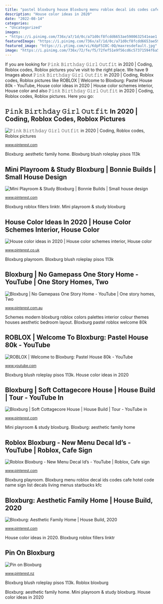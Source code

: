 ```yaml
---
title: "pastel bloxburg house Bloxburg menu roblox decal ids codes cafe hotel code name sign list decals living menus starbucks kfc"
description: "House color ideas in 2020"
date: "2022-08-14"
categories:
- "Uncategorized"
images:
- "https://i.pinimg.com/736x/a7/1d/0c/a71d0cf8fcdd6653ae5900632541eae1.jpg"
featuredImage: "https://i.pinimg.com/736x/a7/1d/0c/a71d0cf8fcdd6653ae5900632541eae1.jpg"
featured_image: "https://i.ytimg.com/vi/KdpF5I8C-0Q/maxresdefault.jpg"
image: "https://i.pinimg.com/736x/72/fe/f5/72fef51e9f56cd6c57371594f6a5d70d.jpg"
---
```


If you are looking for 𝙿𝚒𝚗𝚔 𝙱𝚒𝚛𝚝𝚑𝚍𝚊𝚢 𝙶𝚒𝚛𝚕 𝙾𝚞𝚝𝚏𝚒𝚝 in 2020 | Coding, Roblox codes, Roblox pictures you've visit to the right place. We have 9 Images about 𝙿𝚒𝚗𝚔 𝙱𝚒𝚛𝚝𝚑𝚍𝚊𝚢 𝙶𝚒𝚛𝚕 𝙾𝚞𝚝𝚏𝚒𝚝 in 2020 | Coding, Roblox codes, Roblox pictures like ROBLOX | Welcome to Bloxburg: Pastel House 80k - YouTube, House color ideas in 2020 | House color schemes interior, House color and also 𝙿𝚒𝚗𝚔 𝙱𝚒𝚛𝚝𝚑𝚍𝚊𝚢 𝙶𝚒𝚛𝚕 𝙾𝚞𝚝𝚏𝚒𝚝 in 2020 | Coding, Roblox codes, Roblox pictures. Here you go:

## 𝙿𝚒𝚗𝚔 𝙱𝚒𝚛𝚝𝚑𝚍𝚊𝚢 𝙶𝚒𝚛𝚕 𝙾𝚞𝚝𝚏𝚒𝚝 In 2020 | Coding, Roblox Codes, Roblox Pictures

![𝙿𝚒𝚗𝚔 𝙱𝚒𝚛𝚝𝚑𝚍𝚊𝚢 𝙶𝚒𝚛𝚕 𝙾𝚞𝚝𝚏𝚒𝚝 in 2020 | Coding, Roblox codes, Roblox pictures](https://i.pinimg.com/736x/98/dc/eb/98dceb371195701e3598439f7e49ba76.jpg "Bloxburg playroom")

<small>www.pinterest.com</small>

Bloxburg: aesthetic family home. Bloxburg blush roleplay pisos 113k

## Mini Playroom &amp; Study Bloxburg | Bonnie Builds | Small House Design

![Mini Playroom &amp; Study Bloxburg | Bonnie Builds | Small house design](https://i.pinimg.com/736x/3e/80/cb/3e80cb1d0affd459fe908d9c916c8326.jpg "House color ideas in 2020")

<small>www.pinterest.com</small>

Bloxburg roblox fillers linktr. Mini playroom &amp; study bloxburg

## House Color Ideas In 2020 | House Color Schemes Interior, House Color

![House color ideas in 2020 | House color schemes interior, House color](https://i.pinimg.com/736x/c1/65/5c/c1655ca7d8d84eea517e6da80cacf04b.jpg "Roblox bloxburg")

<small>www.pinterest.co.uk</small>

Bloxburg playroom. Bloxburg blush roleplay pisos 113k

## Bloxburg | No Gamepass One Story Home - YouTube | One Story Homes, Two

![Bloxburg | No Gamepass One Story Home - YouTube | One story homes, Two](https://i.pinimg.com/736x/b4/7b/cd/b47bcd937ca4a15a5d7faa01792ca92a.jpg "Bloxburg: aesthetic family home")

<small>www.pinterest.com.au</small>

Schemes modern bloxburg roblox colors palettes interior colour themes houses aesthetic bedroom layout. Bloxburg pastel roblox welcome 80k

## ROBLOX | Welcome To Bloxburg: Pastel House 80k - YouTube

![ROBLOX | Welcome to Bloxburg: Pastel House 80k - YouTube](https://i.ytimg.com/vi/KdpF5I8C-0Q/maxresdefault.jpg "Roblox bloxburg")

<small>www.youtube.com</small>

Bloxburg blush roleplay pisos 113k. House color ideas in 2020

## Bloxburg | Soft Cottagecore House | House Build | Tour - YouTube In

![Bloxburg | Soft Cottagecore House | House Build | Tour - YouTube in](https://i.pinimg.com/736x/72/fe/f5/72fef51e9f56cd6c57371594f6a5d70d.jpg "Bloxburg blush roleplay pisos 113k")

<small>www.pinterest.com</small>

Mini playroom &amp; study bloxburg. Bloxburg: aesthetic family home

## Roblox Bloxburg - New Menu Decal Id’s - YouTube | Roblox, Cafe Sign

![Roblox Bloxburg - New Menu Decal Id’s - YouTube | Roblox, Cafe sign](https://i.pinimg.com/736x/5c/48/8d/5c488dd96e103674c8155ee27b783444.jpg "Bloxburg pastel roblox welcome 80k")

<small>www.pinterest.com</small>

Bloxburg playroom. Bloxburg menu roblox decal ids codes cafe hotel code name sign list decals living menus starbucks kfc

## Bloxburg: Aesthetic Family Home | House Build, 2020

![Bloxburg: Aesthetic Family Home | House Build, 2020](https://i.pinimg.com/736x/a7/1d/0c/a71d0cf8fcdd6653ae5900632541eae1.jpg "Bloxburg pastel roblox welcome 80k")

<small>www.pinterest.com</small>

House color ideas in 2020. Bloxburg roblox fillers linktr

## Pin On Bloxburg

![Pin on Bloxburg](https://i.pinimg.com/736x/e3/38/cf/e338cfecb6deb1eadc55bb4351f706e6.jpg "Roblox bloxburg")

<small>www.pinterest.nz</small>

Bloxburg blush roleplay pisos 113k. Roblox bloxburg

Bloxburg: aesthetic family home. Mini playroom &amp; study bloxburg. House color ideas in 2020
